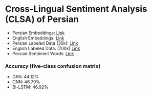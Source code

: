 # Cross-Lingual Sentiment Analysis (CLSA) of Persian

- Persian Embeddings: [Link](https://dl.fbaipublicfiles.com/fasttext/vectors-wiki/wiki.fa.vec)
- English Embeddings: [Link](https://dl.fbaipublicfiles.com/fasttext/vectors-wiki/wiki.en.vec)
- Persian Labeled Data (30k): [Link](https://github.com/piwvh/clsa-persian/tree/master/data/persian)
- English Labeled Data: (700k) [Link](https://www.dropbox.com/sh/zlnjcrc6l9zlry4/AAApYaSz9PvESc5xMiAKD_Jka?dl=0)
- Persian Sentiment Words: [Link](https://github.com/piwvh/clsa-persian/blob/master/MUSE/data/en-fa-sentiment.txt)

### Accuracy (five-class confusion matrix)
- DAN: 44.12%
- CNN: 46.79%
- Bi-LSTM: 46.92%
